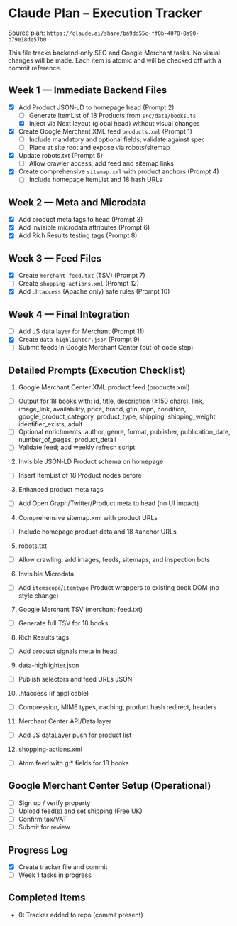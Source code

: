 # Claude Plan – Execution Tracker

Source plan: `https://claude.ai/share/ba9dd55c-ff0b-4078-8a90-b79e18de57b0`

This file tracks backend‑only SEO and Google Merchant tasks. No visual changes will be made. Each item is atomic and will be checked off with a commit reference.

## Week 1 — Immediate Backend Files
- [x] Add Product JSON‑LD to homepage head (Prompt 2)
  - [ ] Generate ItemList of 18 Products from `src/data/books.ts`
  - [x] Inject via Next layout (global head) without visual changes
- [x] Create Google Merchant XML feed `products.xml` (Prompt 1)
  - [ ] Include mandatory and optional fields; validate against spec
  - [ ] Place at site root and expose via robots/sitemap
- [x] Update robots.txt (Prompt 5)
  - [ ] Allow crawler access; add feed and sitemap links
- [x] Create comprehensive `sitemap.xml` with product anchors (Prompt 4)
  - [ ] Include homepage ItemList and 18 hash URLs

## Week 2 — Meta and Microdata
- [x] Add product meta tags to head (Prompt 3)
- [x] Add invisible microdata attributes (Prompt 6)
- [x] Add Rich Results testing tags (Prompt 8)

## Week 3 — Feed Files
- [x] Create `merchant-feed.txt` (TSV) (Prompt 7)
- [ ] Create `shopping-actions.xml` (Prompt 12)
- [x] Add `.htaccess` (Apache only) safe rules (Prompt 10)

## Week 4 — Final Integration
- [ ] Add JS data layer for Merchant (Prompt 11)
- [x] Create `data-highlighter.json` (Prompt 9)
- [ ] Submit feeds in Google Merchant Center (out‑of‑code step)

## Detailed Prompts (Execution Checklist)
1) Google Merchant Center XML product feed (products.xml)
- [ ] Output for 18 books with: id, title, description (≥150 chars), link, image_link, availability, price, brand, gtin, mpn, condition, google_product_category, product_type, shipping, shipping_weight, identifier_exists, adult
- [ ] Optional enrichments: author, genre, format, publisher, publication_date, number_of_pages, product_detail
- [ ] Validate feed; add weekly refresh script

2) Invisible JSON‑LD Product schema on homepage
- [ ] Insert ItemList of 18 Product nodes before </head>

3) Enhanced product meta tags
- [ ] Add Open Graph/Twitter/Product meta to head (no UI impact)

4) Comprehensive sitemap.xml with product URLs
- [ ] Include homepage product data and 18 #anchor URLs

5) robots.txt
- [ ] Allow crawling, add images, feeds, sitemaps, and inspection bots

6) Invisible Microdata
- [ ] Add `itemscope`/`itemtype` Product wrappers to existing book DOM (no style change)

7) Google Merchant TSV (merchant-feed.txt)
- [ ] Generate full TSV for 18 books

8) Rich Results tags
- [ ] Add product signals meta in head

9) data-highlighter.json
- [ ] Publish selectors and feed URLs JSON

10) .htaccess (if applicable)
- [ ] Compression, MIME types, caching, product hash redirect, headers

11) Merchant Center API/Data layer
- [ ] Add JS dataLayer push for product list

12) shopping-actions.xml
- [ ] Atom feed with g:* fields for 18 books

## Google Merchant Center Setup (Operational)
- [ ] Sign up / verify property
- [ ] Upload feed(s) and set shipping (Free UK)
- [ ] Confirm tax/VAT
- [ ] Submit for review

## Progress Log
- [x] Create tracker file and commit
- [ ] Week 1 tasks in progress

## Completed Items
- 0: Tracker added to repo (commit present)


